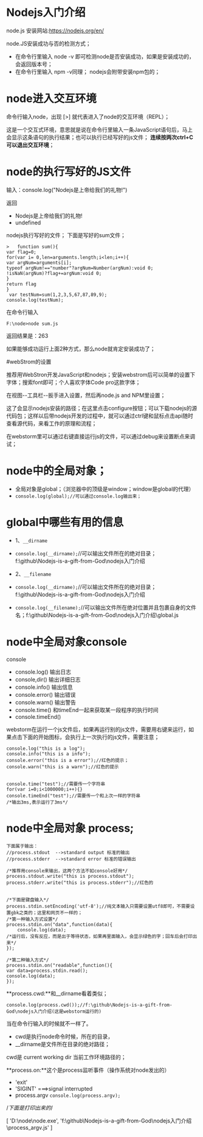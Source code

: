 # Nodejs入门介绍
node.js 安装网站:https://nodejs.org/en/

node.JS安装成功与否的检测方式；

- 在命令行里输入 node -v 即可检测node是否安装成功，如果是安装成功的，会返回版本号；
- 在命令行里输入 npm -v同理； nodejs会附带安装npm包的；

# node进入交互环境

命令行输入node，出现 [>] 就代表进入了node的交互环境（REPL）；

这是一个交互式环境，意思就是说在命令行里输入一条JavaScript语句后，马上会显示这条语句的执行结果；也可以执行已经写好的js文件；
**连续按两次ctrl+C 可以退出交互环境**；

# node的执行写好的JS文件
输入：console.log("Nodejs是上帝给我们的礼物!")

返回

- Nodejs是上帝给我们的礼物!
- undefined

nodejs执行写好的文件；
下面是写好的sum文件；

    >   function sum(){
    var flag=0;
    for(var i= 0,len=arguments.length;i<len;i++){
    var argNum=arguments[i];
    typeof argNum!=="number"?argNum=Number(argNum):void 0;
    !isNaN(argNum)?flag+=argNum:void 0;
    }
    return flag
    }
     var testNum=sum(1,2,3,5,67,87,89,9);
    console.log(testNum);
    
在命令行输入

    F:\node>node sum.js

返回结果是：263

如果能够成功运行上面2种方式，那么node就肯定安装成功了；

#webStrom的设置

推荐用WebStron开发JavaScript和nodejs；安装webstrom后可以简单的设置下字体；搜索font即可；个人喜欢字体Code pro这款字体；
 
在视图--工具栏--扳手进入设置，然后再node.js and NPM里设置；

这了会显示nodejs安装的路径；在这里点击configure按钮；可以下载nodejs的源代码包；这样以后带nodejs开发的过程中，就可以通过ctrl键和鼠标点击api随时查看源代码，来看工作的原理和流程；

在webstorm里可以通过右键直接运行js的文件，可以通过debug来设置断点来调试；

# node中的全局对象；

- 全局对象是global；（浏览器中的顶级是window；window是global的代理）
- `console.log(global);//可以通过console.log输出来；`

# global中哪些有用的信息

- 1、`__dirname`
- `console.log(__dirname);`//可以输出文件所在的绝对目录；f:\github\Nodejs-is-a-gift-from-God\nodejs入门介绍
- 2、`__filename`
- `console.log(__dirname);`//可以输出文件所在的绝对目录；f:\github\Nodejs-is-a-gift-from-God\nodejs入门介绍

- `console.log(__filename);`//可以输出文件所在绝对位置并且包裹自身的文件名；f:\github\Nodejs-is-a-gift-from-God\nodejs入门介绍\global.js

# node中全局对象console

console

- console.log() 输出日志
- console,dir() 输出详细日志
- console.info() 输出信息
- console.error() 输出错误
- console.warn() 输出警告
- console.time() 和timeEnd一起来获取某一段程序的执行时间
- console.timeEnd() 

webstorm在运行一个js文件后，如果再运行别的js文件，需要用右键来运行，如果点击下面的开始图标，会执行上一次执行的js文件，需要注意；

    console.log("this is a log");
    console.info("this is a info");
    console.error("this is a error");//红色的提示；
    console.warn("this is a warn");//红色的提示


    console.time("test");//需要传一个字符串
    for(var i=0;i<1000000;i++){}
    console.timeEnd("test");//需要传一个和上次一样的字符串
    /*输出3ms,表示运行了3ms*/

# node中全局对象 process;

	下面属于输出：    
	//process.stdout  -->standard output 标准的输出
    //process.stderr  -->standard error 标准的错误输出

    /*推荐用console来输出，这两个方法不如console好用*/
    process.stdout.write("this is process.stdout");
    process.stderr.write("this is process.stderr");//红色的
 

    /*下面是键盘输入*/
    process.stdin.setEncoding('utf-8');//纯文本输入只需要设置utf8即可，不需要设置gbk之类的；这里和网页不一样的；
    /*第一种输入方式设置*/    
    process.stdin.on("data",function(data){
    	console.log(data);
    /*运行后，没有反应，而是出于等待状态，如果再里面输入，会显示绿色的字；回车后会打印出来*/
    });
    
    /*第二种输入方式*/
    process.stdin.on("readable",function(){
    var data=process.stdin.read();
    console.log(data);
    });

**process.cwd:**和__dirname看着类似；

    console.log(process.cwd());//f:\github\Nodejs-is-a-gift-from-God\nodejs入门介绍(这是webstorm运行的)
当在命令行输入的时候就不一样了。

- cwd是执行node命令时候，所在的目录，
- __dirname是文件所在目录的绝对路径；

cwd是 current working dir 当前工作环境路径的；

**process.on:**这个是process监听事件（操作系统对node发出的）

- 'exit'
-  'SIGINT'  ===>signal interrupted 
-  process.argv
    `console.log(process.argv);`

/*下面是打印出来的*/

[ 'D:\\node\\node.exe',
    'f:\\github\\Nodejs-is-a-gift-from-God\\nodejs入门介绍\\process_argv.js' ]